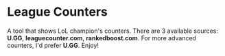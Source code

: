 # League Counters
A tool that shows LoL champion's counters. There are 3 available sources: **U.GG**, **leaguecounter.com**, **rankedboost.com**.
For more advanced counters, I'd prefer **U.GG**.
Enjoy!

